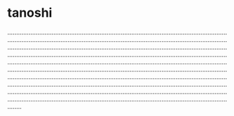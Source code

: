# tanoshi

................................................................................................................................................................................................................................................................................................................................................................................................................................................................................................................................................................................................................................................................................................................................................................................................................................................................................................................................................................................................................................................................................................................................................................................................................................................................................................